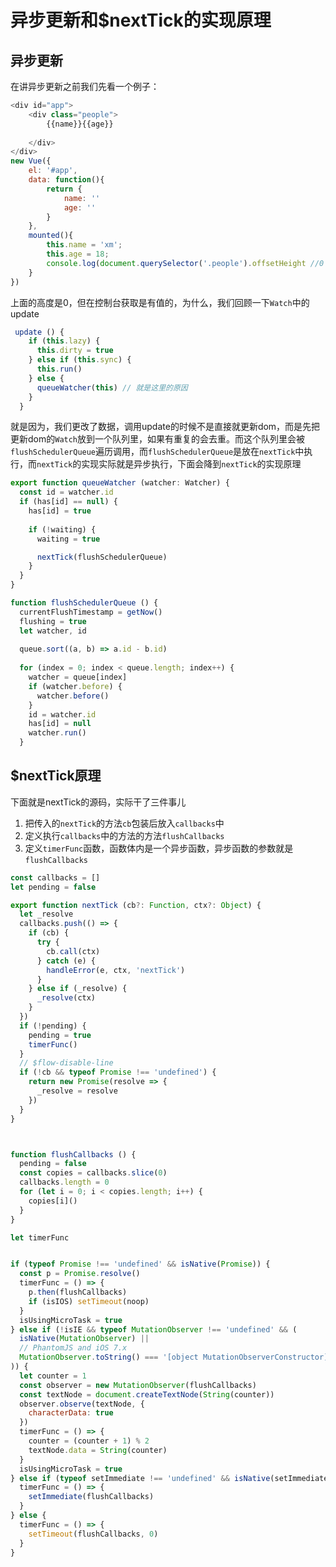# 异步更新和$nextTick的实现原理

## 异步更新

在讲异步更新之前我们先看一个例子：

```js
<div id="app">
    <div class="people">
        {{name}}{{age}}
			
    </div>
</div>
new Vue({
    el: '#app',
    data: function(){
        return {
            name: ''
            age: ''
        }
    },
    mounted(){
        this.name = 'xm';
        this.age = 18;
        console.log(document.querySelector('.people').offsetHeight //0
    }
})
```

上面的高度是0，但在控制台获取是有值的，为什么，我们回顾一下`Watch`中的update

```javascript
 update () {
    if (this.lazy) {
      this.dirty = true
    } else if (this.sync) {
      this.run()
    } else {
      queueWatcher(this) // 就是这里的原因
    }
  }
```

就是因为，我们更改了数据，调用update的时候不是直接就更新dom，而是先把更新dom的`Watch`放到一个队列里，如果有重复的会去重。而这个队列里会被`flushSchedulerQueue`遍历调用，而`flushSchedulerQueue`是放在`nextTick`中执行，而`nextTick`的实现实际就是异步执行，下面会降到`nextTick`的实现原理

```javascript
export function queueWatcher (watcher: Watcher) {
  const id = watcher.id
  if (has[id] == null) {
    has[id] = true
   
    if (!waiting) {
      waiting = true

      nextTick(flushSchedulerQueue)
    }
  }
}

function flushSchedulerQueue () {
  currentFlushTimestamp = getNow()
  flushing = true
  let watcher, id
  
  queue.sort((a, b) => a.id - b.id)
  
  for (index = 0; index < queue.length; index++) {
    watcher = queue[index]
    if (watcher.before) {
      watcher.before()
    }
    id = watcher.id
    has[id] = null
    watcher.run()
  }
```



## $nextTick原理

下面就是nextTick的源码，实际干了三件事儿

1. 把传入的`nextTick`的方法`cb`包装后放入`callbacks`中
2. 定义执行`callbacks`中的方法的方法`flushCallbacks`
3. 定义`timerFunc`函数，函数体内是一个异步函数，异步函数的参数就是`flushCallbacks`

```js
const callbacks = []
let pending = false

export function nextTick (cb?: Function, ctx?: Object) {
  let _resolve
  callbacks.push(() => {
    if (cb) {
      try {
        cb.call(ctx)
      } catch (e) {
        handleError(e, ctx, 'nextTick')
      }
    } else if (_resolve) {
      _resolve(ctx)
    }
  })
  if (!pending) {
    pending = true
    timerFunc()
  }
  // $flow-disable-line
  if (!cb && typeof Promise !== 'undefined') {
    return new Promise(resolve => {
      _resolve = resolve
    })
  }
}



function flushCallbacks () {
  pending = false
  const copies = callbacks.slice(0)
  callbacks.length = 0
  for (let i = 0; i < copies.length; i++) {
    copies[i]()
  }
}

let timerFunc


if (typeof Promise !== 'undefined' && isNative(Promise)) {
  const p = Promise.resolve()
  timerFunc = () => {
    p.then(flushCallbacks)
    if (isIOS) setTimeout(noop)
  }
  isUsingMicroTask = true
} else if (!isIE && typeof MutationObserver !== 'undefined' && (
  isNative(MutationObserver) ||
  // PhantomJS and iOS 7.x
  MutationObserver.toString() === '[object MutationObserverConstructor]'
)) {
  let counter = 1
  const observer = new MutationObserver(flushCallbacks)
  const textNode = document.createTextNode(String(counter))
  observer.observe(textNode, {
    characterData: true
  })
  timerFunc = () => {
    counter = (counter + 1) % 2
    textNode.data = String(counter)
  }
  isUsingMicroTask = true
} else if (typeof setImmediate !== 'undefined' && isNative(setImmediate)) {
  timerFunc = () => {
    setImmediate(flushCallbacks)
  }
} else {
  timerFunc = () => {
    setTimeout(flushCallbacks, 0)
  }
}



```

